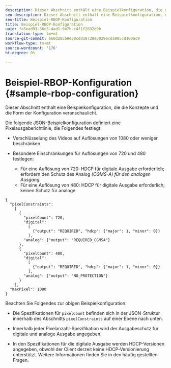 ```yaml
---
description: Dieser Abschnitt enthält eine Beispielkonfiguration, die die Konzepte und die Form der Konfiguration veranschaulicht.
seo-description: Dieser Abschnitt enthält eine Beispielkonfiguration, die die Konzepte und die Form der Konfiguration veranschaulicht.
seo-title: Beispiel-RBOP-Konfiguration
title: Beispiel-RBOP-Konfiguration
uuid: fa5ead93-36c5-4ad1-947b-c4f1f2632d9b
translation-type: tm+mt
source-git-commit: e60d285b9e30cdd19728e3029ecda995cd100ac9
workflow-type: tm+mt
source-wordcount: '176'
ht-degree: 0%

---
```



# Beispiel-RBOP-Konfiguration {#sample-rbop-configuration}

Dieser Abschnitt enthält eine Beispielkonfiguration, die die Konzepte und die Form der Konfiguration veranschaulicht.

Die folgende JSON-Beispielkonfiguration definiert eine Pixelausgaberichtlinie, die Folgendes festlegt:

* Verschlüsselung des Videos auf Auflösungen von 1080 oder weniger beschränken
* Besondere Einschränkungen für Auflösungen von 720 und 480 festlegen:

   * Für eine Auflösung von 720: HDCP für digitale Ausgabe erforderlich; erfordern den Schutz des Analog *(CGMS-A) für den analogen Ausgang.*
   * Für eine Auflösung von 480: HDCP für digitale Ausgabe erforderlich; keinen Schutz für analoge

```
{ 
  "pixelConstraints":  
    [ 
      { 
        "pixelCount": 720, 
        "digital": 
          [ 
            {"output": "REQUIRED", "hdcp": {"major": 1, "minor": 0}} 
          ], 
        "analog": {"output": "REQUIRED_CGMSA"} 
      }, 
      { 
        "pixelCount": 480, 
        "digital":  
          [ 
            {"output": "REQUIRED", "hdcp": {"major": 1, "minor": 0}} 
          ], 
        "analog": {"output": "NO_PROTECTION"} 
      } 
    ], 
  "maxPixel": 1080 
}
```

Beachten Sie Folgendes zur obigen Beispielkonfiguration:

* Die Spezifikationen für `pixelCount` befinden sich in der JSON-Struktur innerhalb des Abschnitts `pixelConstraints` auf einer Ebene nach unten.

* Innerhalb jeder Pixelanzahl-Spezifikation wird der Ausgabeschutz für digitale und analoge Ausgabe angegeben.
* In den Spezifikationen für die digitale Ausgabe werden HDCP-Versionen angegeben, obwohl der Client derzeit keine HDCP-Versionierung unterstützt. Weitere Informationen finden Sie in den häufig gestellten Fragen.

